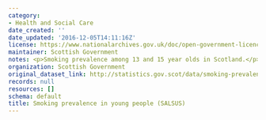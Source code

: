 ```yaml
---
category:
- Health and Social Care
date_created: ''
date_updated: '2016-12-05T14:11:16Z'
license: https://www.nationalarchives.gov.uk/doc/open-government-licence/version/3/
maintainer: Scottish Government
notes: <p>Smoking prevalence among 13 and 15 year olds in Scotland.</p>
organization: Scottish Government
original_dataset_link: http://statistics.gov.scot/data/smoking-prevalence-in-young-people-salsus
records: null
resources: []
schema: default
title: Smoking prevalence in young people (SALSUS)
---
```


